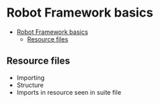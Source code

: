 # Robot Framework basics

- [Robot Framework basics](#robot-framework-basics)
  - [Resource files](#resource-files)

## Resource files

- Importing
- Structure
- Imports in resource seen in suite file
